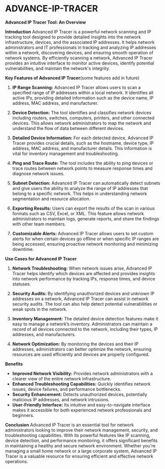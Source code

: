 # ADVANCE-IP-TRACER
**Advanced IP Tracer Tool: An Overview**

**Introduction**
Advanced IP Tracer is a powerful network scanning and IP tracking tool designed to provide detailed insights into the network infrastructure, devices, and the associated IP addresses. It helps network administrators and IT professionals in tracking and analyzing IP addresses within a network, discovering devices, and ensuring smooth operation of network systems. By efficiently scanning a network, Advanced IP Tracer provides an intuitive interface to monitor active devices, identify potential vulnerabilities, and maintain the network's integrity.

**Key Features of Advanced IP Tracer**(some features add in future)
1. **IP Range Scanning:** 
   Advanced IP Tracer allows users to scan a specified range of IP addresses within a local network. It identifies all active IPs, providing detailed information such as the device name, IP address, MAC address, and manufacturer.

2. **Device Detection:** 
   The tool identifies and classifies network devices including routers, switches, computers, printers, and other connected devices. This allows network administrators to map the network and understand the flow of data between different devices.

3. **Detailed Device Information:** 
   For each detected device, Advanced IP Tracer provides crucial details, such as the hostname, device type, IP address, MAC address, and manufacturer details. This information is vital for inventory management and troubleshooting.

4. **Ping and Trace Route:** 
   The tool includes the ability to ping devices or trace routes between network points to measure response times and diagnose network issues.

5. **Subnet Detection:** 
   Advanced IP Tracer can automatically detect subnets and give users the ability to analyze the range of IP addresses that belong to a specific network. This helps in understanding network segmentation and resource allocation.

6. **Exporting Results:** 
   Users can export the results of the scan in various formats such as CSV, Excel, or XML. This feature allows network administrators to maintain logs, generate reports, and share the findings with other team members.

7. **Customizable Alerts:** 
   Advanced IP Tracer allows users to set custom alerts for when certain devices go offline or when specific IP ranges are being accessed, ensuring proactive network monitoring and minimizing downtime.

**Use Cases for Advanced IP Tracer**
1. **Network Troubleshooting:** 
   When network issues arise, Advanced IP Tracer helps identify which devices are affected and provides insights into network performance by tracking IPs, response times, and device statuses.

2. **Security Audits:** 
   By identifying unauthorized devices and unknown IP addresses on a network, Advanced IP Tracer can assist in network security audits. The tool can also help detect potential vulnerabilities or weak spots in the network.

3. **Inventory Management:** 
   The detailed device detection features make it easy to manage a network’s inventory. Administrators can maintain a record of all devices connected to the network, including their types, IP addresses, and manufacturers.

4. **Network Optimization:** 
   By monitoring the devices and their IP addresses, administrators can better optimize the network, ensuring resources are used efficiently and devices are properly configured.

**Benefits**
- **Improved Network Visibility:** Provides network administrators with a clearer view of the entire network infrastructure.
- **Enhanced Troubleshooting Capabilities:** Quickly identifies network issues, device failures, and performance bottlenecks.
- **Security Enhancement:** Detects unauthorized devices, potentially malicious IP addresses, and network intrusions.
- **User-Friendly Interface:** Its intuitive and easy-to-navigate interface makes it accessible for both experienced network professionals and beginners.

**Conclusion**
Advanced IP Tracer is an essential tool for network administrators looking to improve their network management, security, and troubleshooting capabilities. With its powerful features like IP scanning, device detection, and performance monitoring, it offers significant benefits in maintaining a healthy and secure network environment. Whether you're managing a small home network or a large corporate system, Advanced IP Tracer is a valuable resource for ensuring efficient and effective network operations.
